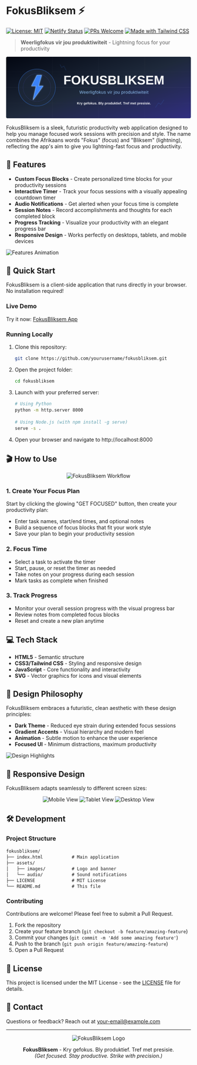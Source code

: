 # FokusBliksem ⚡ 

[![License: MIT](https://img.shields.io/badge/License-MIT-blue.svg)](https://opensource.org/licenses/MIT)
[![Netlify Status](https://api.netlify.com/api/v1/badges/12345678-1234-1234-1234-123456789012/deploy-status)](https://app.netlify.com/sites/fokusbliksem/deploys)
[![PRs Welcome](https://img.shields.io/badge/PRs-welcome-brightgreen.svg)](http://makeapullrequest.com)
[![Made with Tailwind CSS](https://img.shields.io/badge/Made%20with-Tailwind%20CSS-06B6D4?logo=tailwindcss&logoColor=white)](https://tailwindcss.com)

> **Weerligfokus vir jou produktiwiteit** - Lightning focus for your productivity

![FokusBliksem Demo](https://raw.githubusercontent.com/burnt-exe/FokusBliksem/79b4a8fd55cfdff731eda3a5a79b34bfd67299a2/assets/fokusbliksem-banner-improved.svg)

FokusBliksem is a sleek, futuristic productivity web application designed to help you manage focused work sessions with precision and style. The name combines the Afrikaans words "Fokus" (focus) and "Bliksem" (lightning), reflecting the app's aim to give you lightning-fast focus and productivity.

## 🌟 Features

- **Custom Focus Blocks** - Create personalized time blocks for your productivity sessions
- **Interactive Timer** - Track your focus sessions with a visually appealing countdown timer
- **Audio Notifications** - Get alerted when your focus time is complete
- **Session Notes** - Record accomplishments and thoughts for each completed block
- **Progress Tracking** - Visualize your productivity with an elegant progress bar
- **Responsive Design** - Works perfectly on desktops, tablets, and mobile devices

![Features Animation](https://via.placeholder.com/800x450)

## 🚀 Quick Start

FokusBliksem is a client-side application that runs directly in your browser. No installation required!

### Live Demo
Try it now: [FokusBliksem App](https://fokusbliksem.netlify.app)

### Running Locally

1. Clone this repository:
   ```bash
   git clone https://github.com/yourusername/fokusbliksem.git
   ```

2. Open the project folder:
   ```bash
   cd fokusbliksem
   ```

3. Launch with your preferred server:
   ```bash
   # Using Python
   python -m http.server 8000
   
   # Using Node.js (with npm install -g serve)
   serve -s .
   ```

4. Open your browser and navigate to http://localhost:8000

## 🎬 How to Use

<div align="center">
  <img src="https://via.placeholder.com/600x400" alt="FokusBliksem Workflow">
</div>

### 1. Create Your Focus Plan

Start by clicking the glowing "GET FOCUSED" button, then create your productivity plan:

- Enter task names, start/end times, and optional notes
- Build a sequence of focus blocks that fit your work style
- Save your plan to begin your productivity session

### 2. Focus Time

- Select a task to activate the timer
- Start, pause, or reset the timer as needed
- Take notes on your progress during each session
- Mark tasks as complete when finished

### 3. Track Progress

- Monitor your overall session progress with the visual progress bar
- Review notes from completed focus blocks
- Reset and create a new plan anytime

## 💻 Tech Stack

- **HTML5** - Semantic structure
- **CSS3/Tailwind CSS** - Styling and responsive design
- **JavaScript** - Core functionality and interactivity
- **SVG** - Vector graphics for icons and visual elements

## 🎨 Design Philosophy

FokusBliksem embraces a futuristic, clean aesthetic with these design principles:

- **Dark Theme** - Reduced eye strain during extended focus sessions
- **Gradient Accents** - Visual hierarchy and modern feel
- **Animation** - Subtle motion to enhance the user experience
- **Focused UI** - Minimum distractions, maximum productivity

![Design Highlights](https://via.placeholder.com/800x200)

## 📱 Responsive Design

FokusBliksem adapts seamlessly to different screen sizes:

<div align="center">
  <img src="https://via.placeholder.com/250x450" alt="Mobile View">
  <img src="https://via.placeholder.com/350x450" alt="Tablet View">
  <img src="https://via.placeholder.com/450x450" alt="Desktop View">
</div>

## 🛠️ Development

### Project Structure

```
fokusbliksem/
├── index.html           # Main application
├── assets/
│   ├── images/          # Logo and banner
│   └── audio/           # Sound notifications
├── LICENSE              # MIT License
└── README.md            # This file
```

### Contributing

Contributions are welcome! Please feel free to submit a Pull Request.

1. Fork the repository
2. Create your feature branch (`git checkout -b feature/amazing-feature`)
3. Commit your changes (`git commit -m 'Add some amazing feature'`)
4. Push to the branch (`git push origin feature/amazing-feature`)
5. Open a Pull Request

## 📃 License

This project is licensed under the MIT License - see the [LICENSE](LICENSE) file for details.

## 📧 Contact

Questions or feedback? Reach out at [your-email@example.com](mailto:your-email@example.com)

---

<div align="center">
  <img src="https://via.placeholder.com/250x250" alt="FokusBliksem Logo">
  <p>
    <strong>FokusBliksem</strong> - Kry gefokus. Bly produktief. Tref met presisie.<br>
    <em>(Get focused. Stay productive. Strike with precision.)</em>
  </p>
</div>
